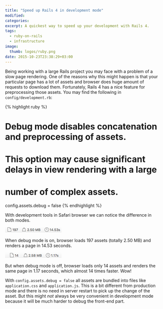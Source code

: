 ```yaml
---
title: "Speed up Rails 4 in development mode"
modified:
categories:
excerpt: A quickest way to speed up your development with Rails 4.
tags:
  - ruby-on-rails
  - infrastructure
image:
  thumb: logos/ruby.png
date: 2015-10-23T23:38:29+03:00
---
```


Being working with a large Rails project you may face with a problem of a slow page rendering.
One of the reasons why this might happen is that your particular page has a lot of assets and browser
does huge amount of requests to download them. Fortunately, Rails 4 has a nice
feature for preprocessing those assets. You may find the following in `config/development.rb`:

{% highlight ruby %}
# Debug mode disables concatenation and preprocessing of assets.
# This option may cause significant delays in view rendering with a large
# number of complex assets.
config.assets.debug = false
{% endhighlight %}

With development tools in Safari browser we can notice the difference in both modes.

<img src="/images/rails-speedup/debug_true.png" alt="debug_true">

When debug mode is on, browser loads 197 assets (totally 2.50 MB) and renders a page in 14.53 seconds.

<img src="/images/rails-speedup/debug_false.png" alt="debug_false">

But when debug mode is off, browser loads only 14 assets and renders the same page in 1.17 seconds, which almost 14 times faster. Wow!

With `config.assets.debug = false` all assets are bundled into files like `application.css` and `application.js`.
This is a bit different from production mode and there is no need in server restart to pick up the change of the asset.
But this might *not* always be very convenient in development mode because it will be much harder to debug
the front-end part.
